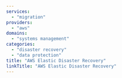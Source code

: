 ```yaml
---
services:
  - "migration"
providers:
  - "aws"
domains:
  - "systems management"
categories:
  - "disaster recovery"
  - "data protection"
title: "AWS Elastic Disaster Recovery"
linkTitle: "AWS Elastic Disaster Recovery"
---
```

